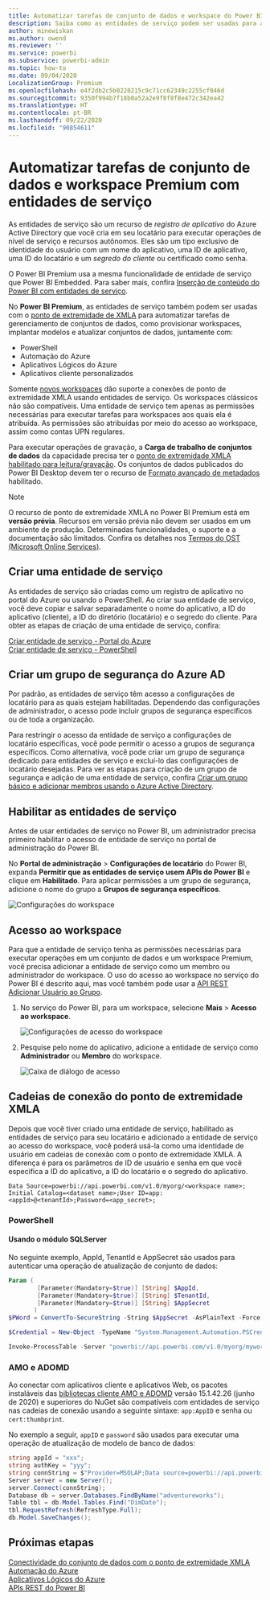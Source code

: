```yaml
---
title: Automatizar tarefas de conjunto de dados e workspace do Power BI Premium com entidades de serviço | Microsoft Docs
description: Saiba como as entidades de serviço podem ser usadas para automatizar o workspace do Power BI Premium e tarefas de gerenciamento de conjunto de dados.
author: minewiskan
ms.author: owend
ms.reviewer: ''
ms.service: powerbi
ms.subservice: powerbi-admin
ms.topic: how-to
ms.date: 09/04/2020
LocalizationGroup: Premium
ms.openlocfilehash: e4f2db2c5b0220215c9c71cc62349c2255cf046d
ms.sourcegitcommit: 9350f994b7f18b0a52a2e9f8f8f8e472c342ea42
ms.translationtype: HT
ms.contentlocale: pt-BR
ms.lasthandoff: 09/22/2020
ms.locfileid: "90854611"
---
```

# <a name="automate-premium-workspace-and-dataset-tasks-with-service-principals"></a>Automatizar tarefas de conjunto de dados e workspace Premium com entidades de serviço

As entidades de serviço são um recurso de *registro de aplicativo* do Azure Active Directory que você cria em seu locatário para executar operações de nível de serviço e recursos autônomos. Eles são um tipo exclusivo de identidade do usuário com um nome do aplicativo, uma ID de aplicativo, uma ID do locatário e um *segredo do cliente* ou certificado como senha.

O Power BI Premium usa a mesma funcionalidade de entidade de serviço que Power BI Embedded. Para saber mais, confira [Inserção de conteúdo do Power BI com entidades de serviço](../developer/embedded/embed-service-principal.md).

No **Power BI Premium**, as entidades de serviço também podem ser usadas com o [ponto de extremidade de XMLA](service-premium-connect-tools.md) para automatizar tarefas de gerenciamento de conjuntos de dados, como provisionar workspaces, implantar modelos e atualizar conjuntos de dados, juntamente com:

- PowerShell
- Automação do Azure
- Aplicativos Lógicos do Azure
- Aplicativos cliente personalizados

Somente [novos workspaces](../collaborate-share/service-new-workspaces.md) dão suporte a conexões de ponto de extremidade XMLA usando entidades de serviço. Os workspaces clássicos não são compatíveis. Uma entidade de serviço tem apenas as permissões necessárias para executar tarefas para workspaces aos quais ela é atribuída. As permissões são atribuídas por meio do acesso ao workspace, assim como contas UPN regulares.

Para executar operações de gravação, a **Carga de trabalho de conjuntos de dados** da capacidade precisa ter o [ponto de extremidade XMLA habilitado para leitura/gravação](service-premium-connect-tools.md#enable-xmla-read-write). Os conjuntos de dados publicados do Power BI Desktop devem ter o recurso de [Formato avançado de metadados](../connect-data/desktop-enhanced-dataset-metadata.md) habilitado.

> [!NOTE]
> O recurso de ponto de extremidade XMLA no Power BI Premium está em **versão prévia**. Recursos em versão prévia não devem ser usados em um ambiente de produção. Determinadas funcionalidades, o suporte e a documentação são limitados.  Confira os detalhes nos [Termos do OST (Microsoft Online Services)](https://www.microsoft.com/licensing/product-licensing/products?rtc=1).

## <a name="create-a-service-principal"></a>Criar uma entidade de serviço

As entidades de serviço são criadas como um registro de aplicativo no portal do Azure ou usando o PowerShell. Ao criar sua entidade de serviço, você deve copiar e salvar separadamente o nome do aplicativo, a ID do aplicativo (cliente), a ID do diretório (locatário) e o segredo do cliente. Para obter as etapas de criação de uma entidade de serviço, confira:

[Criar entidade de serviço - Portal do Azure](/azure/active-directory/develop/howto-create-service-principal-portal)   
[Criar entidade de serviço - PowerShell](/azure/active-directory/develop/howto-authenticate-service-principal-powershell)

## <a name="create-an-azure-ad-security-group"></a>Criar um grupo de segurança do Azure AD

Por padrão, as entidades de serviço têm acesso a configurações de locatário para as quais estejam habilitadas. Dependendo das configurações de administrador, o acesso pode incluir grupos de segurança específicos ou de toda a organização.

Para restringir o acesso da entidade de serviço a configurações de locatário específicas, você pode permitir o acesso a grupos de segurança específicos. Como alternativa, você pode criar um grupo de segurança dedicado para entidades de serviço e excluí-lo das configurações de locatário desejadas. Para ver as etapas para criação de um grupo de segurança e adição de uma entidade de serviço, confira [Criar um grupo básico e adicionar membros usando o Azure Active Directory](/azure/active-directory/fundamentals/active-directory-groups-create-azure-portal).

## <a name="enable-service-principals"></a>Habilitar as entidades de serviço

Antes de usar entidades de serviço no Power BI, um administrador precisa primeiro habilitar o acesso de entidade de serviço no portal de administração do Power BI.

No **Portal de administração** > **Configurações de locatário** do Power BI, expanda **Permitir que as entidades de serviço usem APIs do Power BI** e clique em **Habilitado**. Para aplicar permissões a um grupo de segurança, adicione o nome do grupo a **Grupos de segurança específicos**.

![Configurações do workspace](media/service-premium-service-principal/admin-portal.png)

## <a name="workspace-access"></a>Acesso ao workspace

Para que a entidade de serviço tenha as permissões necessárias para executar operações em um conjunto de dados e um workspace Premium, você precisa adicionar a entidade de serviço como um membro ou administrador do workspace. O uso do acesso ao workspace no serviço do Power BI é descrito aqui, mas você também pode usar a [API REST Adicionar Usuário ao Grupo](/rest/api/power-bi/groups/addgroupuser).

1. No serviço do Power BI, para um workspace, selecione **Mais** > **Acesso ao workspace**.

    ![Configurações de acesso do workspace](media/service-premium-service-principal/workspace-access.png)

2. Pesquise pelo nome do aplicativo, adicione a entidade de serviço como **Administrador** ou **Membro** do workspace.

    ![Caixa de diálogo de acesso](media/service-premium-service-principal/add-service-principal-in-the-UI.png)

## <a name="connection-strings-for-the-xmla-endpoint"></a>Cadeias de conexão do ponto de extremidade XMLA

Depois que você tiver criado uma entidade de serviço, habilitado as entidades de serviço para seu locatário e adicionado a entidade de serviço ao acesso do workspace, você poderá usá-la como uma identidade de usuário em cadeias de conexão com o ponto de extremidade XMLA. A diferença é para os parâmetros de ID de usuário e senha em que você especifica a ID do aplicativo, a ID do locatário e o segredo do aplicativo.

`Data Source=powerbi://api.powerbi.com/v1.0/myorg/<workspace name>; Initial Catalog=<dataset name>;User ID=app:<appId>@<tenantId>;Password=<app_secret>;`

### <a name="powershell"></a>PowerShell

#### <a name="using-sqlserver-module"></a>Usando o módulo SQLServer

No seguinte exemplo, AppId, TenantId e AppSecret são usados para autenticar uma operação de atualização de conjunto de dados:

```powershell
Param (
        [Parameter(Mandatory=$true)] [String] $AppId,
        [Parameter(Mandatory=$true)] [String] $TenantId,
        [Parameter(Mandatory=$true)] [String] $AppSecret
       )
$PWord = ConvertTo-SecureString -String $AppSecret -AsPlainText -Force

$Credential = New-Object -TypeName "System.Management.Automation.PSCredential" -ArgumentList $AppId, $PWord

Invoke-ProcessTable -Server "powerbi://api.powerbi.com/v1.0/myorg/myworkspace" -TableName "mytable" -DatabaseName "mydataset" -RefreshType "Full" -ServicePrincipal -ApplicationId $AppId -TenantId $TenantId -Credential $Credential
```

### <a name="amo-and-adomd"></a>AMO e ADOMD

Ao conectar com aplicativos cliente e aplicativos Web, os pacotes instaláveis das [bibliotecas cliente AMO e ADOMD](/azure/analysis-services/analysis-services-data-providers) versão 15.1.42.26 (junho de 2020) e superiores do NuGet são compatíveis com entidades de serviço nas cadeias de conexão usando a seguinte sintaxe: `app:AppID` e senha ou `cert:thumbprint`.

No exemplo a seguir, `appID` e `password` são usados para executar uma operação de atualização de modelo de banco de dados:

```csharp
string appId = "xxx";
string authKey = "yyy";
string connString = $"Provider=MSOLAP;Data source=powerbi://api.powerbi.com/v1.0/<tenant>/<workspacename>;Initial catalog=<datasetname>;User ID=app:{appId};Password={authKey};";
Server server = new Server();
server.Connect(connString);
Database db = server.Databases.FindByName("adventureworks");
Table tbl = db.Model.Tables.Find("DimDate");
tbl.RequestRefresh(RefreshType.Full);
db.Model.SaveChanges();
```

## <a name="next-steps"></a>Próximas etapas

[Conectividade do conjunto de dados com o ponto de extremidade XMLA](service-premium-connect-tools.md)  
[Automação do Azure](/azure/automation)  
[Aplicativos Lógicos do Azure](/azure/logic-apps/)  
[APIs REST do Power BI](/rest/api/power-bi/)